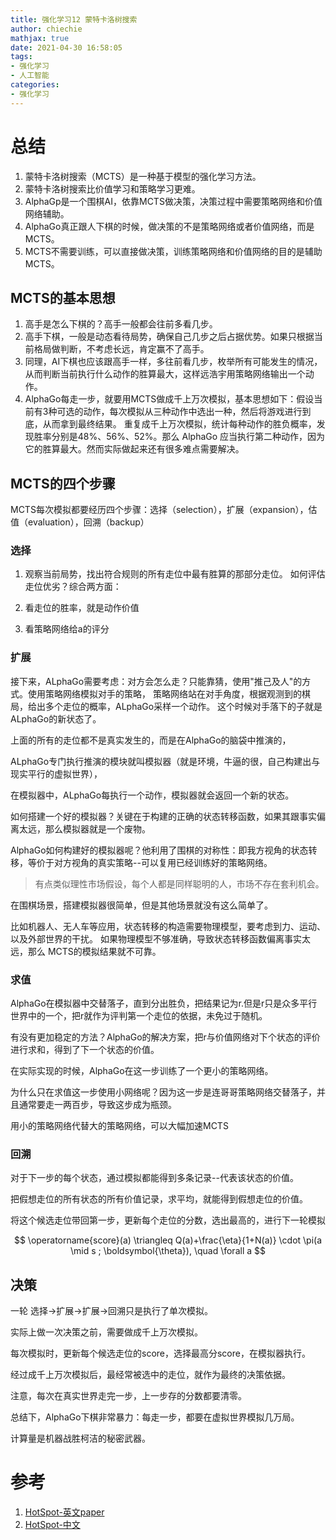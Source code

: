 ```yaml
---
title: 强化学习12 蒙特卡洛树搜索
author: chiechie
mathjax: true
date: 2021-04-30 16:58:05
tags:
- 强化学习
- 人工智能
categories:
- 强化学习
---
```


# 总结

1. 蒙特卡洛树搜索（MCTS）是一种基于模型的强化学习方法。
2. 蒙特卡洛树搜索比价值学习和策略学习更难。
3. AlphaGp是一个围棋AI，依靠MCTS做决策，决策过程中需要策略网络和价值网络辅助。
4. AlphaGo真正跟人下棋的时候，做决策的不是策略网络或者价值网络，而是MCTS。
5. MCTS不需要训练，可以直接做决策，训练策略网络和价值网络的目的是辅助MCTS。
   
## MCTS的基本思想

1. 高手是怎么下棋的？高手一般都会往前多看几步。
2. 高手下棋，一般是动态看待局势，确保自己几步之后占据优势。如果只根据当前格局做判断，不考虑长远，肯定赢不了高手。
3. 同理，AI下棋也应该跟高手一样，多往前看几步，枚举所有可能发生的情况，从而判断当前执行什么动作的胜算最大，这样远浩宇用策略网络输出一个动作。
4. AlphaGo每走一步，就要用MCTS做成千上万次模拟，基本思想如下：假设当前有3种可选的动作，每次模拟从三种动作中选出一种，然后将游戏进行到底，从而拿到最终结果。
重复成千上万次模拟，统计每种动作的胜负概率，发现胜率分别是48%、56%、52%。那么 AlphaGo 应当执行第二种动作，因为 它的胜算最大。然而实际做起来还有很多难点需要解决。

## MCTS的四个步骤

MCTS每次模拟都要经历四个步骤：选择（selection），扩展（expansion），估值（evaluation），回溯（backup）

### 选择

1. 观察当前局势，找出符合规则的所有走位中最有胜算的那部分走位。
如何评估走位优劣？综合两方面：
   
1. 看走位的胜率，就是动作价值
2. 看策略网络给a的评分

### 扩展

接下来，ALphaGo需要考虑：对方会怎么走？只能靠猜，使用"推己及人"的方式。使用策略网络模拟对手的策略，
策略网络站在对手角度，根据观测到的棋局，给出多个走位的概率，ALphaGo采样一个动作。
这个时候对手落下的子就是ALphaGo的新状态了。

上面的所有的走位都不是真实发生的，而是在AlphaGo的脑袋中推演的，

ALphaGo专门执行推演的模块就叫模拟器（就是环境，牛逼的很，自己构建出与现实平行的虚拟世界），

在模拟器中，ALphaGo每执行一个动作，模拟器就会返回一个新的状态。

如何搭建一个好的模拟器？关键在于构建的正确的状态转移函数，如果其跟事实偏离太远，那么模拟器就是一个废物。

AlphaGo如何构建好的模拟器呢？他利用了围棋的对称性：即我方视角的状态转移，等价于对方视角的真实策略--可以复用已经训练好的策略网络。

> 有点类似理性市场假设，每个人都是同样聪明的人，市场不存在套利机会。

在围棋场景，搭建模拟器很简单，但是其他场景就没有这么简单了。

比如机器人、无人车等应用，状态转移的构造需要物理模型，要考虑到力、运动、以及外部世界的干扰。
如果物理模型不够准确，导致状态转移函数偏离事实太远，那么 MCTS的模拟结果就不可靠。


### 求值

AlphaGo在模拟器中交替落子，直到分出胜负，把结果记为r.但是r只是众多平行世界中的一个，把r就作为评判第一个走位的依据，未免过于随机。

有没有更加稳定的方法？AlphaGo的解决方案，把r与价值网络对下个状态的评价进行求和，得到了下一个状态的价值。

在实际实现的时候，AlphaGo在这一步训练了一个更小的策略网络。

为什么只在求值这一步使用小网络呢？因为这一步是连哥哥策略网络交替落子，并且通常要走一两百步，导致这步成为瓶颈。

用小的策略网络代替大的策略网络，可以大幅加速MCTS


### 回溯

对于下一步的每个状态，通过模拟都能得到多条记录--代表该状态的价值。

把假想走位的所有状态的所有价值记录，求平均，就能得到假想走位的价值。

将这个候选走位带回第一步，更新每个走位的分数，选出最高的，进行下一轮模拟

$$ \operatorname{score}(a) \triangleq Q(a)+\frac{\eta}{1+N(a)} \cdot \pi(a \mid s ; \boldsymbol{\theta}), \quad \forall a $$


## 决策

一轮 选择->扩展->扩展->回溯只是执行了单次模拟。

实际上做一次决策之前，需要做成千上万次模拟。

每次模拟时，更新每个候选走位的score，选择最高分score，在模拟器执行。

经过成千上万次模拟后，最经常被选中的走位，就作为最终的决策依据。

注意，每次在真实世界走完一步，上一步存的分数都要清零。

总结下，AlphaGo下棋非常暴力：每走一步，都要在虚拟世界模拟几万局。

计算量是机器战胜柯洁的秘密武器。



# 参考
1. [HotSpot-英文paper](https://netman.aiops.org/wp-content/uploads/2018/12/sunyq_IEEEAccess2018_HotSpot.pdf)
2. [HotSpot-中文](https://mp.weixin.qq.com/s/Kj309bzifIv4j80nZbGVZw)